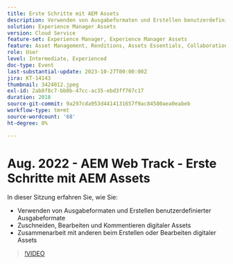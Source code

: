 ```yaml
---
title: Erste Schritte mit AEM Assets
description: Verwenden von Ausgabeformaten und Erstellen benutzerdefinierter Ausgabeformate Zuschneiden, Bearbeiten und Kommentieren digitaler Assets, Zusammenarbeit mit anderen beim Erstellen oder Bearbeiten digitaler Assets
solution: Experience Manager Assets
version: Cloud Service
feature-set: Experience Manager, Experience Manager Assets
feature: Asset Management, Renditions, Assets Essentials, Collaboration
role: User
level: Intermediate, Experienced
doc-type: Event
last-substantial-update: 2023-10-27T00:00:00Z
jira: KT-14143
thumbnail: 3424012.jpeg
exl-id: 2ab8f8c7-bb0b-47cc-ac35-ebd3ff767c17
duration: 2018
source-git-commit: 9a297cda953d4414131657f9ac84580aea0eabeb
workflow-type: tm+mt
source-wordcount: '68'
ht-degree: 0%

---
```


# Aug. 2022 - AEM Web Track - Erste Schritte mit AEM Assets

In dieser Sitzung erfahren Sie, wie Sie:

* Verwenden von Ausgabeformaten und Erstellen benutzerdefinierter Ausgabeformate
* Zuschneiden, Bearbeiten und Kommentieren digitaler Assets
* Zusammenarbeit mit anderen beim Erstellen oder Bearbeiten digitaler Assets

>[!VIDEO](https://video.tv.adobe.com/v/3424012/?learn=on)
